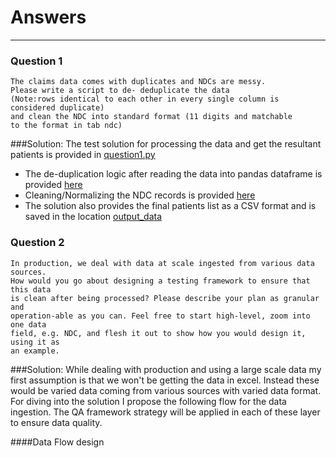 # Answers
---
### Question 1
```
The claims data comes with duplicates and NDCs are messy.
Please write a script to de- deduplicate the data
(Note:rows identical to each other in every single column is considered duplicate)
and clean the NDC into standard format (11 digits and matchable
to the format in tab ndc)
```
###Solution:
The test solution for processing the data and get the resultant patients is provided in [question1.py](https://github.com/devdasgupta/DE_Challenge/blob/initial-setup/de_challenge/question1.py)

* The de-duplication logic after reading the data into pandas dataframe is provided [here](https://github.com/devdasgupta/DE_Challenge/blob/01e01c527a31dbaea83a57fed343e4e877a5eab2/de_challenge/question1.py#L15)
* Cleaning/Normalizing the NDC records is provided [here](https://github.com/devdasgupta/DE_Challenge/blob/01e01c527a31dbaea83a57fed343e4e877a5eab2/de_challenge/question1.py#L86)
* The solution also provides the final patients list as a CSV format and is saved in the location [output_data](https://github.com/devdasgupta/DE_Challenge/blob/initial-setup/de_challenge/output_data/patients.csv)


### Question 2
```
In production, we deal with data at scale ingested from various data sources.
How would you go about designing a testing framework to ensure that this data
is clean after being processed? Please describe your plan as granular and
operation-able as you can. Feel free to start high-level, zoom into one data
field, e.g. NDC, and flesh it out to show how you would design it, using it as
an example.
```
###Solution:
While dealing with production and using a large scale data my first assumption is that we won't be getting the data in excel.
Instead these would be varied data coming from various sources with varied data format.
For diving into the solution I propose the following flow for the data ingestion. The QA framework strategy will be applied in each of these layer to ensure data quality.

####Data Flow design
